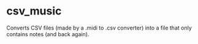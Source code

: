 # csv_music
Converts CSV files (made by a .midi to .csv converter) into a file that only contains notes (and back again).
